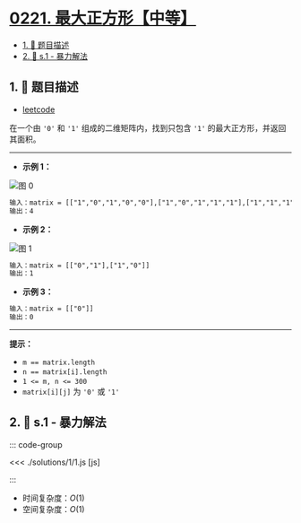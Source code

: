 # [0221. 最大正方形【中等】](https://github.com/tnotesjs/TNotes.leetcode/tree/main/notes/0221.%20%E6%9C%80%E5%A4%A7%E6%AD%A3%E6%96%B9%E5%BD%A2%E3%80%90%E4%B8%AD%E7%AD%89%E3%80%91)

<!-- region:toc -->

- [1. 📝 题目描述](#1--题目描述)
- [2. 🎯 s.1 - 暴力解法](#2--s1---暴力解法)

<!-- endregion:toc -->

## 1. 📝 题目描述

- [leetcode](https://leetcode.cn/problems/maximal-square/)

在一个由 `'0'` 和 `'1'` 组成的二维矩阵内，找到只包含 `'1'` 的最大正方形，并返回其面积。

---

- **示例 1：**

![图 0](https://cdn.jsdelivr.net/gh/tnotesjs/imgs@main/2025-09-10-21-46-16.png)

```txt
输入：matrix = [["1","0","1","0","0"],["1","0","1","1","1"],["1","1","1","1","1"],["1","0","0","1","0"]]
输出：4
```

- **示例 2：**

![图 1](https://cdn.jsdelivr.net/gh/tnotesjs/imgs@main/2025-09-10-21-46-22.png)

```txt
输入：matrix = [["0","1"],["1","0"]]
输出：1
```

- **示例 3：**

```txt
输入：matrix = [["0"]]
输出：0
```

---

**提示：**

- `m == matrix.length`
- `n == matrix[i].length`
- `1 <= m, n <= 300`
- `matrix[i][j]` 为 `'0'` 或 `'1'`

## 2. 🎯 s.1 - 暴力解法

::: code-group

<<< ./solutions/1/1.js [js]

:::

- 时间复杂度：$O(1)$
- 空间复杂度：$O(1)$
